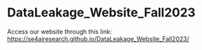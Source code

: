 # DataLeakage_Website_Fall2023
Access our website through this link: https://se4airesearch.github.io/DataLeakage_Website_Fall2023/
